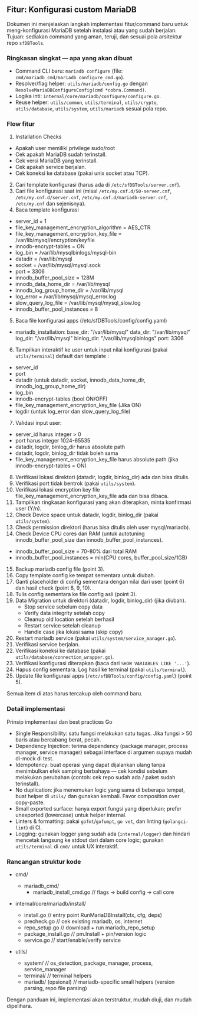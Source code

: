 ## Fitur: Konfigurasi custom MariaDB

Dokumen ini menjelaskan langkah implementasi fitur/command baru untuk meng-konfigurasi MariaDB setelah instalasi atau yang sudah berjalan.
Tujuan: sediakan command yang aman, teruji, dan sesuai pola arsitektur repo `sfDBTools`.

### Ringkasan singkat — apa yang akan dibuat

- Command CLI baru: `mariadb configure` (file: `cmd/mariadb_cmd/mariadb_configure_cmd.go`).
- Resolver/flag helper: `utils/mariadb/config.go` dengan `ResolveMariaDBConfigureConfig(cmd *cobra.Command)`.
- Logika inti: `internal/core/mariadb/configure/configure.go`.
- Reuse helper: `utils/common`, `utils/terminal`, `utils/crypto`, `utils/database`, `utils/system`, `utils/mariadb` sesuai pola repo.

### Flow fitur

1. Installation Checks
  - Apakah user memiliki privilege sudo/root
  - Cek apakah MariaDB sudah terinstall.
  - Cek versi MariaDB yang terinstall.
  - Cek apakah service berjalan.
  - Cek koneksi ke database (pakai unix socket atau TCP).
2. Cari template konfigurasi (harus ada di `/etc/sfDBTools/server.cnf`).
3. Cari file konfigurasi saat ini (misal `/etc/my.cnf.d/50-server.cnf`, `/etc/my.cnf.d/server.cnf`, `/etc/my.cnf.d/mariadb-server.cnf`, `/etc/my.cnf` dan sejenisnya).
4. Baca template konfigurasi
  - server_id = 1
  - file_key_management_encryption_algorithm        = AES_CTR
  - file_key_management_encryption_key_file        = /var/lib/mysql/encryption/keyfile
  - innodb-encrypt-tables                           = ON
  - log_bin                                         = /var/lib/mysqlbinlogs/mysql-bin
  - datadir                                         = /var/lib/mysql
  - socket                                          = /var/lib/mysql/mysql.sock
  - port                                            = 3306
  - innodb_buffer_pool_size                         = 128M
  - innodb_data_home_dir                            = /var/lib/mysql
  - innodb_log_group_home_dir                       = /var/lib/mysql
  - log_error                                       = /var/lib/mysql/mysql_error.log
  - slow_query_log_file                             = /var/lib/mysql/mysql_slow.log
  - innodb_buffer_pool_instances                    = 8
5. Baca file konfigurasi apps (/etc/sfDBTools/config/config.yaml)
  - mariadb_installation:
      base_dir: "/var/lib/mysql"
      data_dir: "/var/lib/mysql"
      log_dir: "/var/lib/mysql"
      binlog_dir: "/var/lib/mysqlbinlogs"
      port: 3306
6. Tampilkan interaktif ke user untuk input nilai konfigurasi (pakai `utils/terminal`) default dari template :
  - server_id
  - port
  - datadir (untuk datadir, socket, innodb_data_home_dir, innodb_log_group_home_dir)
  - log_bin
  - innodb-encrypt-tables (bool ON/OFF)
  - file_key_management_encryption_key_file (Jika ON)
  - logdir (untuk log_error dan slow_query_log_file)
7. Validasi input user:
  - server_id harus integer > 0
  - port harus integer 1024-65535
  - datadir, logdir, binlog_dir harus absolute path
  - datadir, logdir, binlog_dir tidak boleh sama
  - file_key_management_encryption_key_file harus absolute path (jika innodb-encrypt-tables = ON)
8. Verifikasi lokasi direktori (datadir, logdir, binlog_dir) ada dan bisa ditulis.
9. Verifikasi port tidak bentrok (pakai `utils/system`).
10. Verifikasi lokasi encryption key file file_key_management_encryption_key_file ada dan bisa dibaca.
11. Tampilkan ringkasan konfigurasi yang akan diterapkan, minta konfirmasi user (Y/n).
12. Check Device space untuk datadir, logdir, binlog_dir (pakai `utils/system`).
13. Check permission direktori (harus bisa ditulis oleh user mysql/mariadb).
14. Check Device CPU cores dan RAM (untuk autotuning innodb_buffer_pool_size dan innodb_buffer_pool_instances).
  - innodb_buffer_pool_size = 70-80% dari total RAM
  - innodb_buffer_pool_instances = min(CPU cores, buffer_pool_size/1GB)
15. Backup mariadb config file (point 3).
16. Copy template config ke tempat sementara untuk diubah.
17. Ganti placeholder di config sementara dengan nilai dari user (point 6) dan hasil check (point 8, 9, 10).
18. Tulis config sementara ke file config asli (point 3).
19. Data Migration untuk direktori (datadir, logdir, binlog_dir) (jika diubah).
    - Stop service sebelum copy data
    - Verify data integrity setelah copy
    - Cleanup old location setelah berhasil
    - Restart service setelah cleanup
    - Handle case jika lokasi sama (skip copy)
20. Restart mariadb service (pakai `utils/system/service_manager.go`).
21. Verifikasi service berjalan.
22. Verifikasi koneksi ke database (pakai `utils/database/connection_wrapper.go`).
23. Verifikasi konfigurasi diterapkan (baca dari `SHOW VARIABLES LIKE '...'`).
24. Hapus config sementara. Log hasil ke terminal (pakai `utils/terminal`).
25. Update file konfigurasi apps (`/etc/sfDBTools/config/config.yaml`) (point 5).

Semua item di atas harus tercakup oleh command baru.

### Detail implementasi
Prinsip implementasi dan best practices Go

- Single Responsibility: satu fungsi melakukan satu tugas. Jika fungsi > 50 baris atau bercabang berat, pecah.
- Dependency Injection: terima dependency (package manager, process manager, service manager) sebagai interface di argumen supaya mudah di-mock di test.
- Idempotency: buat operasi yang dapat dijalankan ulang tanpa menimbulkan efek samping berbahaya — cek kondisi sebelum melakukan perubahan (contoh: cek repo sudah ada / paket sudah terinstall).
- No duplication: jika menemukan logic yang sama di beberapa tempat, buat helper di `utils/` dan gunakan kembali. Favor composition over copy-paste.
- Small exported surface: hanya export fungsi yang diperlukan; prefer unexported (lowercase) untuk helper internal.
- Linters & formatting: pakai `gofmt`/`gofumpt`, `go vet`, dan linting (`golangci-lint`) di CI.
- Logging: gunakan logger yang sudah ada (`internal/logger`) dan hindari mencetak langsung ke stdout dari dalam core logic; gunakan `utils/terminal` di `cmd/` untuk UX interaktif.

### Rancangan struktur kode
- cmd/
  - mariadb_cmd/
    - mariadb_install_cmd.go   // flags -> build config -> call core

- internal/core/mariadb/install/
  - install.go                // entry point RunMariaDBInstall(ctx, cfg, deps)
  - precheck.go               // cek existing mariadb, os, internet
  - repo_setup.go             // download + run mariadb_repo_setup
  - package_install.go        // pm.Install + pin/version logic
  - service.go                // start/enable/verify service

- utils/
  - system/                   // os_detection, package_manager, process, service_manager
  - terminal/                 // terminal helpers
  - mariadb/ (opsional)       // mariadb-specific small helpers (version parsing, repo file parsing)


Dengan panduan ini, implementasi akan terstruktur, mudah diuji, dan mudah dipelihara.